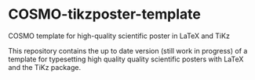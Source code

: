 # COSMO-tikzposter-template
COSMO template for high-quality scientific poster in LaTeX and TiKz

This repository contains the up to date version (still work in progress) of a template for typesetting high quality
quality scientific posters with LaTeX and the TiKz package.
